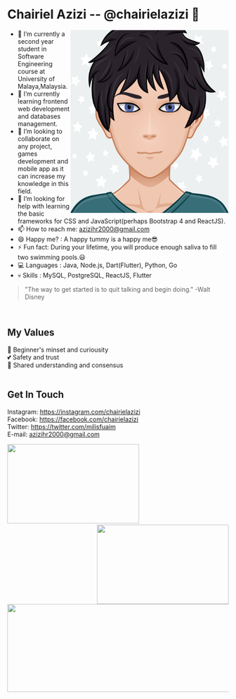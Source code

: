 # Chairiel Azizi -- @chairielazizi 👋

<!--
**chairielazizi/chairielazizi** is a ✨ _special_ ✨ repository because its `README.md` (this file) appears on your GitHub profile.
  ![developer](https://t3.ftcdn.net/jpg/02/24/60/00/240_F_224600069_W7lxO3jE7CZ5s3izuhIoK5uSrDUz9x6W.jpg)
Here are some ideas to get you started:

- 🔭 I’m currently working on ...
- 🌱 I’m currently learning ...
- 👯 I’m looking to collaborate on ...
- 🤔 I’m looking for help with ...
- 💬 Ask me about ...
- 📫 How to reach me: ...
- 😄 Pronouns: ...
- ⚡ Fun fact: ...
-->

<img align="right" src="https://github.com/chairielazizi/chairielazizi/blob/master/myAvatar.svg" alt="Just a pic" width=360px height=415px/>

- 🔭 I’m currently a second year student in Software Engineering course at University of Malaya,Malaysia.
- 🌱 I’m currently learning frontend web development and databases management.
- 👯 I’m looking to collaborate on any project, games development and mobile app as it can increase my knowledge in this field.
- 🤔 I’m looking for help with learning the basic frameworks for CSS and JavaScript(perhaps Bootstrap 4 and ReactJS).
- 📫 How to reach me: azizihr2000@gmail.com
- 😄 Happy me? : A happy tummy is a happy me😎
- ⚡ Fun fact: During your lifetime, you will produce enough saliva to fill two swimming pools.😃
- 💻 Languages : Java, Node.js, Dart(Flutter), Python, Go
- 💀 Skills : MySQL, PostgreSQL, ReactJS, Flutter
> "The way to get started is to quit talking and begin doing." -Walt Disney
<br/>

## My Values
👀 Beginner's minset and curiousity <br/>
💕 Safety and trust <br/>
🤙 Shared understanding and consensus <br/>
<br/>

## Get In Touch
Instagram:  https://instagram.com/chairielazizi <br/>
Facebook: https://facebook.com/chairielazizi <br/>
Twitter:  https://twitter.com/milisfuaim <br/>
E-mail: azizihr2000@gmail.com <br/>

<img src="https://media.giphy.com/media/f3iwJFOVOwuy7K6FFw/giphy.gif" width=300px height=180px margin-left="20px"/> 
<img src="https://media.giphy.com/media/L1R1tvI9svkIWwpVYr/giphy.gif" width=300px height=180px margin-left="20px" align="right"/>
<img align="center" src="https://storage.googleapis.com/gweb-uniblog-publish-prod/original_images/Dino_non-birthday_version.gif" width=1000px height=200px/>


